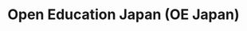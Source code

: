 ---
templateKey: index-page
title: Open Education Japan (OE Japan)
image: /img/home-jumbotron.jpg
heading: Open Education Japan (OE Japan)
subheading: We foster open education and open educational materials.
mainpitch:
  title: オープンエデュケーション・ジャパン（OEジャパン）
  description: >-
    オープンエデュケーション・ジャパン（略称　OEジャパン）は日本オープンコースウェアコンソーシアム（JOCW）を発展的に解消し、日本におけるオープンエデュケーションの推進およびオープン教育リソース（Open Educational Resoource: OER）の普及・促進に寄与することを目的に設立された団体です。大学や企業等で構成される会員団体の間でオープンエデュケーションに関する情報共有を図るほか、国際的なオープンエデュケーション普及団体であるOpen Education Globalとも連携しつつ、世界的なオープンエデュケーションの活動に参画しつつ、国内に向けた情報提供を行っています。オープンエデュケーション・ジャパンはOpen Education Globalの加盟団体です。
description: >-
  Open Education Japan (OE Japan) is an organization established to contribute to the promotion of open education and the dissemination and promotion of open educational resources (OER) in Japan by progressively dissolving the Japan Open Courseware Consortium (JOCW).  In addition to sharing information on open education among member organizations consisting of universities and companies, we participate in global open education activities in cooperation with Open Education Global, an international organization promoting open education, and provide information to the public in Japan.  OE Japan is a member of Open Education Global.
intro:
  blurbs:
    - image: /img/coffee.png
      text: >
        オープンエデュケーション（Open Education）とは、世界中のすべての人が質の高い教育経験と資源にアクセスできるようにすることで、人類の発展に貢献しようとする教育ムーブメントのことを指します。教育とは他者と知識、洞察、情報を共有することであり、その上に新しい知識、技能、アイデア、理解を構築することができる、という考えのもと「値の共有」を教育の最も基本的な特徴とする教育ムーブメントです。
    - image: /img/coffee-gear.png
      text: >
        オープン教材(Open Educational Resources : OERs)とは、教材の作成者が利用者に対し、その教材の変更や拡張の許可を与えてる学習資料のことをいいます。たとえば、プレゼンテーションのスライド、ポッドキャスト、シラバス、画像、レッスンプラン、講義ビデオ、地図、ワークシート、さらには教科書全体などが無償で利用できます。OERの作成者はクリエイティブ・コモンズ・ライセンスなどの合法的なツールを介して著作物に関連する著作権の一部もしくは全てを放棄するため、他の人々は自由にそれらにアクセスし、再利用し、翻訳し、修正することができます。
    - image: /img/tutorials.png
      text: >
        オープンコースウェア（OpenCourseWare : OCW）とは、大学や大学院などの高等教育機関で正規に提供された教材を、インターネット上に無償で公開する活動のことをいいます。公開されているものはコースとして構成されており、テーマ別の内容に加えて、講義ビデオ、講義スケジュールや試験問題、評価ツールなどが含まれています。
    - image: /img/meeting-space.png
      text: >
        大規模オープンオンラインコース（Massive Open Online Courses : MOOCs）とは、コンピュータとインターネットにアクセスできれば誰でも無償もしくは安価に利用できるオンライン講義のことです。日本では、一般社団法人日本オープンオンライン教育推進協議会(JMOOC)がオンラインで公開された無料の講座を提供しています。JMOOCの講座は一部のオプションを除き、修了証の取得まで無料で受講できます。
  heading: What we offer
  description: >
    オープンエデュケーション・ジャパン（Open Education Japan）は日本オープンコースウェアコンソーシアム（JOCW）を発展的に解消し、日本におけるオープンエデュケーションの推進およびオープン教育リソース（Open Educational Resoource: OER）の普及・促進に寄与することを目的に設立された団体です。大学や企業等で構成される会員団体の間でオープンエデュケーションに関する情報共有を図るほか、国際的なオープンエデュケーション普及団体であるOpen Education Globalとも連携しつつ、世界的なオープンエデュケーションの活動に参画しつつ、国内に向けた情報提供を行っています。オープンエデュケーション・ジャパンはOpen Education Globalの加盟団体です。
main:
  heading: Great coffee with no compromises
  description: >
    We hold our coffee to the highest standards from the shrub to the cup.
    That’s why we’re meticulous and transparent about each step of the coffee’s
    journey. We personally visit each farm to make sure the conditions are
    optimal for the plants, farmers and the local environment.
  image1:
    alt: A close-up of a paper filter filled with ground coffee
    image: /img/products-grid3.jpg
  image2:
    alt: A green cup of a coffee on a wooden table
    image: /img/products-grid2.jpg
  image3:
    alt: Coffee beans
    image: /img/products-grid1.jpg
---